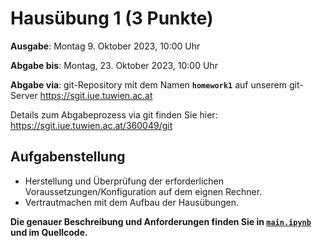 # Hausübung 1 (3 Punkte)

**Ausgabe**: Montag 9. Oktober 2023, 10:00 Uhr

**Abgabe bis**: Montag, 23. Oktober 2023, 10:00 Uhr 

**Abgabe via**: git-Repository mit dem Namen **`homework1`** auf unserem git-Server https://sgit.iue.tuwien.ac.at

Details zum Abgabeprozess via git finden Sie hier: https://sgit.iue.tuwien.ac.at/360049/git

## Aufgabenstellung

- Herstellung und Überprüfung der erforderlichen Voraussetzungen/Konfiguration auf dem eignen Rechner.
- Vertrautmachen mit dem Aufbau der Hausübungen.

**Die genauer Beschreibung und Anforderungen finden Sie in [`main.ipynb`](main.ipynb) und im Quellcode.**

